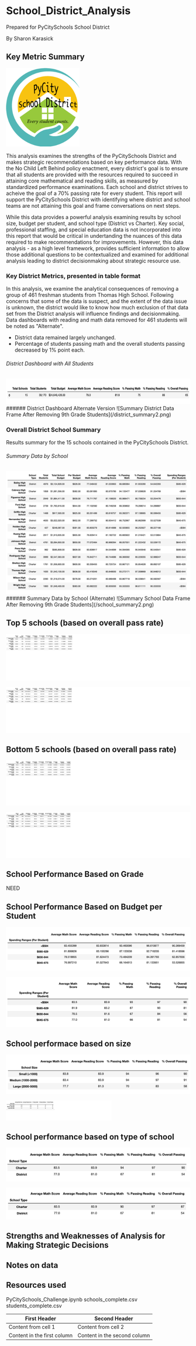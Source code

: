 # School_District_Analysis
Prepared for PyCitySchools School District 

By Sharon Karasick

## Key Metric Summary
<p align="float: right">
  <img src="/PyCityPlay.png" width="200" title="PyCitySchools">
</p>
This analysis examines the strengths of the PyCitySchools District and makes strategic recommendations based on key performance data. With the No Child Left Behind policy enactment, every district's goal is to ensure that all students are provided with the resources required to succeed in attaining core mathematical and reading skills, as measured by standardized performance examinations.  Each school and district strives to acheive the goal of a 70% passing rate for every student. This report will support the PyCitySchools District with identifying where district and school teams are not attaining this goal and frame conversations on next steps.

While this data provides a powerful analysis examining results by school size, budget per student, and school type (District vs Charter).  Key social, professional staffing, and special education data is not incorporated into this report that would be critical in undertanding the nuances of this data required to make recommendations for improvements. However, this data analysis - as a high level framework, provides sufficient information to allow those additional questions to be contextualized and examined for additional analysis leading to district decisionmaking about strategic resource use.  


### Key District Metrics, presented in table format

In this analysis, we examine the analytical consequences of removing a group of 461 freshman students from Thomas High School.  Following concerns that some of the data is suspect, and the extent of the data issue is unknown,  the district would like to know how much exclusion of that data set from the District analysis will influence findings and decisionmaking. Data dashboards with reading and math data removed for 461 students will be noted as "Alternate".
* District data remained largely unchanged.
* Percentage of students passing math and the overall students passing decreased by 1% point each. 

###### District Dashboard with All Students
<img src="/district_summary1.png" width="648" height="69" title="DistrictDashboard">
###### District Dashboard Alternate Version
![Summary District Data Frame After Removing 9th Grade Students](/district_summary2.png)

### Overall District School Summary
Results summary for the 15 schools contained in the PyCitySchools District.

###### Summary Data by School
<img src="/school_summary1.png" width="648" title="School Dashboard">
###### Summary Data by School (Alternate)
![Summary School Data Frame After Removing 9th Grade Students](/school_summary2.png)

## Top 5 schools (based on overall pass rate)

![Top Five Schools](/Top_Schools_1.png)

![Top Five Schools After Removing 9th Grade Students](/top_schools2.png)

## Bottom 5 schools (based on overall pass rate)
![Bottom Five Schools](/Bottom_Schools1.png)

![Bottom Five Schools After Removing 9th Grade Students](/bottom_schools2.png)

## School Performance Based on Grade

NEED

## School Performance Based on Budget per Student
![School Performance Based on Budget](/school_spend1.png)

![School Performance Based on Budget After Removing 9th Grade Students](/school_spend2.png)

## School performace based on size
![School Performance Based on School Size](/school_size1.png)

![School Performance Based on School Size After Removing 9th Grade Students](/ScoresbySchoolSize2.png)

## School performance based on type of school
![School Performance Based on School Type](/school_type1.png)

![School Performance Based on School Type After Removing 9th Grade Students](/school_type2.png)

## Strengths and Weaknesses of Analysis for Making Strategic Decisions


## Notes on data



## Resources used
PyCitySchools_Challenge.ipynb
schools_complete.csv
students_complete.csv


First Header | Second Header
------------ | -------------
Content from cell 1 | Content from cell 2
Content in the first column | Content in the second column
